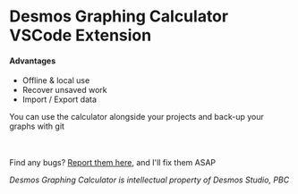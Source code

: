 # Desmos Graphing Calculator VSCode Extension

#### Advantages
- Offline & local use
- Recover unsaved work
- Import / Export data

You can use the calculator alongside your projects and back-up your graphs with git

<br><br>
Find any bugs? [Report them here](https://github.com/evan-kolberg/desmos-vscode-extension/tree/main), and I'll fix them ASAP

*Desmos Graphing Calculator is intellectual property of Desmos Studio, PBC*